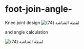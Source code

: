 # foot-join-angle-
Knee joint design 
![‏‏لقطة الشاشة (74)](https://user-images.githubusercontent.com/107954137/184954058-d271d022-2c36-43e2-b03d-015f14d28f6a.png)









and angle calculation

![‏‏لقطة الشاشة (74)](https://user-images.githubusercontent.com/107954137/184954274-aab0f05e-8789-4991-8c9e-501f89c55935.png)
